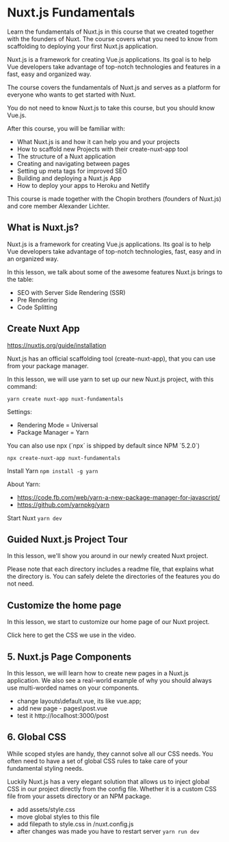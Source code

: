 # Nuxt.js Fundamentals
Learn the fundamentals of Nuxt.js in this course that we created together with the founders of Nuxt. The course covers what you need to know from scaffolding to deploying your first Nuxt.js application.

Nuxt.js is a framework for creating Vue.js applications. Its goal is to help Vue developers take advantage of top-notch technologies and features in a fast, easy and organized way.

The course covers the fundamentals of Nuxt.js and serves as a platform for everyone who wants to get started with Nuxt.

You do not need to know Nuxt.js to take this course, but you should know Vue.js.

After this course, you will be familiar with:
- What Nuxt.js is and how it can help you and your projects
- How to scaffold new Projects with their create-nuxt-app tool
- The structure of a Nuxt application
- Creating and navigating between pages
- Setting up meta tags for improved SEO
- Building and deploying a Nuxt.js App
- How to deploy your apps to Heroku and Netlify

This course is made together with the Chopin brothers (founders of Nuxt.js) and core member Alexander Lichter.

## What is Nuxt.js?

Nuxt.js is a framework for creating Vue.js applications. Its goal is to help Vue developers take advantage of top-notch technologies, fast, easy and in an organized way.

In this lesson, we talk about some of the awesome features Nuxt.js brings to the table:
- SEO with Server Side Rendering (SSR)
- Pre Rendering
- Code Splitting

## Create Nuxt App

https://nuxtjs.org/guide/installation

Nuxt.js has an official scaffolding tool (create-nuxt-app), that you can use from your package manager.

In this lesson, we will use yarn to set up our new Nuxt.js project, with this command:
```
yarn create nuxt-app nuxt-fundamentals
```

Settings:
- Rendering Mode = Universal
- Package Manager = Yarn

You can also use npx (´npx´ is shipped by default since NPM ´5.2.0´)
```
npx create-nuxt-app nuxt-fundamentals
```

Install Yarn `npm install -g yarn`

About Yarn:
- https://code.fb.com/web/yarn-a-new-package-manager-for-javascript/
- https://github.com/yarnpkg/yarn

Start Nuxt `yarn dev`

## Guided Nuxt.js Project Tour

In this lesson, we'll show you around in our newly created Nuxt project.

Please note that each directory includes a readme file, that explains what the directory is. You can safely delete the directories of the features you do not need.

## Customize the home page

In this lesson, we start to customize our home page of our Nuxt project.

Click here to get the CSS we use in the video.

## 5. Nuxt.js Page Components

In this lesson, we will learn how to create new pages in a Nuxt.js application. We also see a real-world example of why you should always use multi-worded names on your components.

- change layouts\default.vue, its like vue.app;
- add new page - pages\post.vue
- test it http://localhost:3000/post

## 6. Global CSS

While scoped styles are handy, they cannot solve all our CSS needs. You often need to have a set of global CSS rules to take care of your fundamental styling needs.

Luckily Nuxt.js has a very elegant solution that allows us to inject global CSS in our project directly from the config file. Whether it is a custom CSS file from your assets directory or an NPM package.

- add assets/style.css
- move global styles to this file
- add filepath to style.css in /nuxt.config.js
- after changes was made you have to restart server `yarn run dev`
